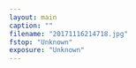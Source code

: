 ```yaml
---
layout: main
caption: ""
filename: "20171116214718.jpg"
fstop: "Unknown"
exposure: "Unknown"
---
```

